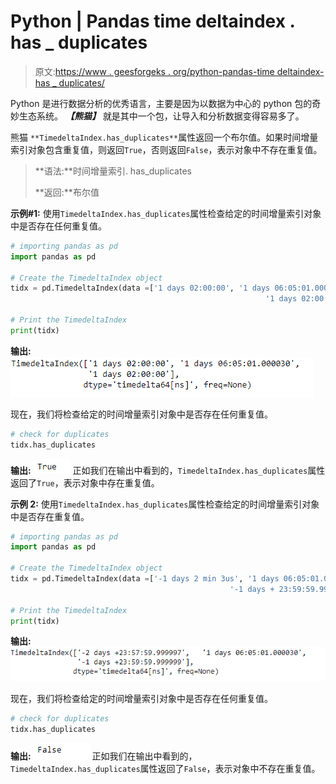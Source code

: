 # Python | Pandas time deltaindex . has _ duplicates

> 原文:[https://www . geesforgeks . org/python-pandas-time deltaindex-has _ duplicates/](https://www.geeksforgeeks.org/python-pandas-timedeltaindex-has_duplicates/)

Python 是进行数据分析的优秀语言，主要是因为以数据为中心的 python 包的奇妙生态系统。 ***【熊猫】*** 就是其中一个包，让导入和分析数据变得容易多了。

熊猫 `**TimedeltaIndex.has_duplicates**`属性返回一个布尔值。如果时间增量索引对象包含重复值，则返回`True`，否则返回`False`，表示对象中不存在重复值。

> **语法:**时间增量索引. has_duplicates
> 
> **返回:**布尔值

**示例#1:** 使用`TimedeltaIndex.has_duplicates`属性检查给定的时间增量索引对象中是否存在任何重复值。

```py
# importing pandas as pd
import pandas as pd

# Create the TimedeltaIndex object
tidx = pd.TimedeltaIndex(data =['1 days 02:00:00', '1 days 06:05:01.000030', 
                                                         '1 days 02:00:00'])

# Print the TimedeltaIndex
print(tidx)
```

**输出:**
![](img/cda39a58127aa9fa2d94f9bff0345a27.png)

现在，我们将检查给定的时间增量索引对象中是否存在任何重复值。

```py
# check for duplicates
tidx.has_duplicates
```

**输出:**
![](img/8b81e3bd332b843d69dd99b42e8b2222.png)
正如我们在输出中看到的，`TimedeltaIndex.has_duplicates`属性返回了`True`，表示对象中存在重复值。

**示例 2:** 使用`TimedeltaIndex.has_duplicates`属性检查给定的时间增量索引对象中是否存在重复值。

```py
# importing pandas as pd
import pandas as pd

# Create the TimedeltaIndex object
tidx = pd.TimedeltaIndex(data =['-1 days 2 min 3us', '1 days 06:05:01.000030',
                                                 '-1 days + 23:59:59.999999'])

# Print the TimedeltaIndex
print(tidx)
```

**输出:**
![](img/f5468003d01cf5883b597cb323de040e.png)

现在，我们将检查给定的时间增量索引对象中是否存在任何重复值。

```py
# check for duplicates
tidx.has_duplicates
```

**输出:**
![](img/59a3be00f515b92ee6487bd06d2f824f.png)
正如我们在输出中看到的，`TimedeltaIndex.has_duplicates`属性返回了`False`，表示对象中不存在重复值。
